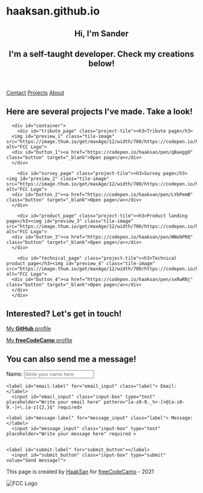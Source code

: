 # haaksan.github.io

<!DOCTYPE html>
<html lang="en">
  <head>
  <title>Sander Haak Portfolio Page</title>
</head>
  <body>
  
<script src="https://cdn.freecodecamp.org/testable-projects-fcc/v1/bundle.js"></script>
  
  <!-- I've tried my best to make this work my own. I've used information from FCC's curriculum and forum, W3Schools and other open forums and guides to make my own pages. If there has been any sort of infringement, feel free to contact me and I'll try and fix it. Contact info: shaak@live.nl -->
  
<section id="welcome-section">
    <header id="header">
    <h1> Hi, I'm Sander </h1>
    <h2>I'm a self-taught developer. Check my creations below!</h2>
    </header>
</section>
  
<nav id="navbar" class="navbar">
    <a href= "#contact" class="nav-link">Contact</a>
    <a href= "#projects" class="nav-link">Projects</a>
    <a href= "#welcome-section" class="nav-link">About</a>
</nav>
  
<!-- Projects section starts here --> 
  
 <main id="main">
    <section id="projects">
    <h2>Here are several projects I've made. Take a look!</h2>
      
        
      <div id="container">
        <div id="tribute_page" class="project-tile"><h3>Tribute page</h3>
      <img id="preview_1" class="tile-image" src="https://image.thum.io/get/maxAge/12/width/700/https://codepen.io/haaksan/full/qBaeggO" alt="FCC Logo">
      <div id="button_1"><a href="https://codepen.io/haaksan/pen/qBaeggO" class="button" target="_blank">Open page</a></div>
      </div>
        
        <div id="survey_page" class="project-tile"><h3>Survey page</h3><img id="preview_2" class="tile-image" src="https://image.thum.io/get/maxAge/12/width/700/https://codepen.io/haaksan/full/LYbPemB" alt="FCC Logo">
      <div id="button_2"><a href="https://codepen.io/haaksan/pen/LYbPemB" class="button" target="_blank">Open page</a></div>
      </div>
        
        <div id="product_page" class="project-tile"><h3>Product landing page</h3><img id="preview_3" class="tile-image" src="https://image.thum.io/get/maxAge/12/width/700/https://codepen.io/haaksan/full/WNobPRQ" alt="FCC Logo">
      <div id="button_3"><a href="https://codepen.io/haaksan/pen/WNobPRQ" class="button" target="_blank">Open page</a></div>
      </div>
        
        <div id="technical_page" class="project-tile"><h3>Technical product page</h3><img id="preview_4" class="tile-image" src="https://image.thum.io/get/maxAge/12/width/700/https://codepen.io/haaksan/full/xxRwRNj" alt="FCC Logo">
      <div id="button_4"><a href="https://codepen.io/haaksan/pen/xxRwRNj" class="button" target="_blank">Open page</a></div>
      </div> 
      </div>
  </section>
</main>
  
 <!-- Contact section starts here --> 
    
<section id="contact">
  <div id="profile_links">
       <h2> Interested? Let's get in touch!</h2><p><a id="profile-link" class= "profile-links" href="https://github.com/HaakSan" target="_blank">My <strong>GitHub</strong> profile</a></p>  
  <p><a class="profile-links" href="https://www.freecodecamp.org/fcc3fd9cd43-9d35-4e87-9c49-142f675539d4" target="_blank">My <strong>freeCodeCamp</strong> profile</a></p>
    
  </div>
  <div id="contact_form">
    <h2> You can also send me a message! </h2>
    <label id="name-label" for="name_input" class="label"> Name: </label>
      <input id="name_input" class="input-box" type="text" placeholder="Write your name here" required>
            
    <label id="email-label" for="email_input" class="label"> Email: </label>
      <input id="email_input" class="input-box" type="text" placeholder="Write your email here" pattern="[a-z0-9._%+-]+@[a-z0-9.-]+\.[a-z]{2,}$" required>
        
    <label id="message-label" for="message_input" class="label"> Message: </label>
      <input id="message_input" class="input-box" type="text" placeholder="Write your message here" required >
        
       
    <label id="submit-label" for="submit_button"></label>
      <input id="submit_button" class="input-box" type="submit" value="Send message!">
</div>
</section>
      
<!-- Footer starts here --> 
        
<footer id="footer">
  <p>This page is created by <a id="tribute-link" href="https://github.com/HaakSan" target="_blank">HaakSan</a> for <a id="fcc-link" href="https://www.freecodecamp.org/" target="_blank">freeCodeCamp</a> - 2021</p>
<img id="fcc_logo" src="https://th.bing.com/th/id/Rae91b723cbdab27450b707509964eb4d?rik=tAB%2bW1OErzuhZw&riu=http%3a%2f%2fstatic.libsyn.com%2fp%2fassets%2f2%2ff%2ff%2f7%2f2ff7cc8aa33fe438%2ffreecodecamp-square-logo-large-1400.jpg&ehk=%2fUOMfC%2fOXpTE%2b6d8IQIVtoT4gWo0%2bPO7J%2bWlbKZSt%2bE%3d&risl=&pid=ImgRaw" alt="FCC Logo">
</footer>
  </body>
</html>
